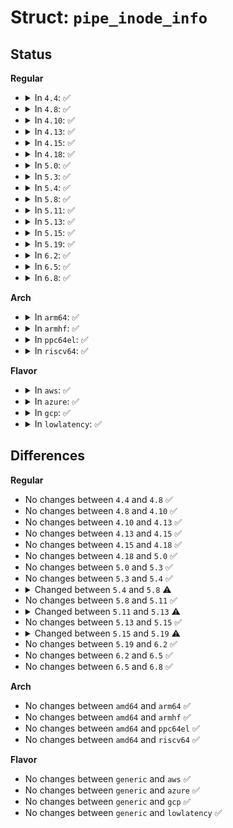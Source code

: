 # Struct: <code>pipe_inode_info</code>

## Status
<b>Regular</b>
<ul>
<li>
<details>
<summary>In <code>4.4</code>: ✅</summary>

```c
struct pipe_inode_info {
    struct mutex mutex;
    wait_queue_head_t wait;
    unsigned int nrbufs;
    unsigned int curbuf;
    unsigned int buffers;
    unsigned int readers;
    unsigned int writers;
    unsigned int files;
    unsigned int waiting_writers;
    unsigned int r_counter;
    unsigned int w_counter;
    struct page *tmp_page;
    struct fasync_struct *fasync_readers;
    struct fasync_struct *fasync_writers;
    struct pipe_buffer *bufs;
    struct user_struct *user;
};
```
</details>
</li>
<li>
<details>
<summary>In <code>4.8</code>: ✅</summary>

```c
struct pipe_inode_info {
    struct mutex mutex;
    wait_queue_head_t wait;
    unsigned int nrbufs;
    unsigned int curbuf;
    unsigned int buffers;
    unsigned int readers;
    unsigned int writers;
    unsigned int files;
    unsigned int waiting_writers;
    unsigned int r_counter;
    unsigned int w_counter;
    struct page *tmp_page;
    struct fasync_struct *fasync_readers;
    struct fasync_struct *fasync_writers;
    struct pipe_buffer *bufs;
    struct user_struct *user;
};
```
</details>
</li>
<li>
<details>
<summary>In <code>4.10</code>: ✅</summary>

```c
struct pipe_inode_info {
    struct mutex mutex;
    wait_queue_head_t wait;
    unsigned int nrbufs;
    unsigned int curbuf;
    unsigned int buffers;
    unsigned int readers;
    unsigned int writers;
    unsigned int files;
    unsigned int waiting_writers;
    unsigned int r_counter;
    unsigned int w_counter;
    struct page *tmp_page;
    struct fasync_struct *fasync_readers;
    struct fasync_struct *fasync_writers;
    struct pipe_buffer *bufs;
    struct user_struct *user;
};
```
</details>
</li>
<li>
<details>
<summary>In <code>4.13</code>: ✅</summary>

```c
struct pipe_inode_info {
    struct mutex mutex;
    wait_queue_head_t wait;
    unsigned int nrbufs;
    unsigned int curbuf;
    unsigned int buffers;
    unsigned int readers;
    unsigned int writers;
    unsigned int files;
    unsigned int waiting_writers;
    unsigned int r_counter;
    unsigned int w_counter;
    struct page *tmp_page;
    struct fasync_struct *fasync_readers;
    struct fasync_struct *fasync_writers;
    struct pipe_buffer *bufs;
    struct user_struct *user;
};
```
</details>
</li>
<li>
<details>
<summary>In <code>4.15</code>: ✅</summary>

```c
struct pipe_inode_info {
    struct mutex mutex;
    wait_queue_head_t wait;
    unsigned int nrbufs;
    unsigned int curbuf;
    unsigned int buffers;
    unsigned int readers;
    unsigned int writers;
    unsigned int files;
    unsigned int waiting_writers;
    unsigned int r_counter;
    unsigned int w_counter;
    struct page *tmp_page;
    struct fasync_struct *fasync_readers;
    struct fasync_struct *fasync_writers;
    struct pipe_buffer *bufs;
    struct user_struct *user;
};
```
</details>
</li>
<li>
<details>
<summary>In <code>4.18</code>: ✅</summary>

```c
struct pipe_inode_info {
    struct mutex mutex;
    wait_queue_head_t wait;
    unsigned int nrbufs;
    unsigned int curbuf;
    unsigned int buffers;
    unsigned int readers;
    unsigned int writers;
    unsigned int files;
    unsigned int waiting_writers;
    unsigned int r_counter;
    unsigned int w_counter;
    struct page *tmp_page;
    struct fasync_struct *fasync_readers;
    struct fasync_struct *fasync_writers;
    struct pipe_buffer *bufs;
    struct user_struct *user;
};
```
</details>
</li>
<li>
<details>
<summary>In <code>5.0</code>: ✅</summary>

```c
struct pipe_inode_info {
    struct mutex mutex;
    wait_queue_head_t wait;
    unsigned int nrbufs;
    unsigned int curbuf;
    unsigned int buffers;
    unsigned int readers;
    unsigned int writers;
    unsigned int files;
    unsigned int waiting_writers;
    unsigned int r_counter;
    unsigned int w_counter;
    struct page *tmp_page;
    struct fasync_struct *fasync_readers;
    struct fasync_struct *fasync_writers;
    struct pipe_buffer *bufs;
    struct user_struct *user;
};
```
</details>
</li>
<li>
<details>
<summary>In <code>5.3</code>: ✅</summary>

```c
struct pipe_inode_info {
    struct mutex mutex;
    wait_queue_head_t wait;
    unsigned int nrbufs;
    unsigned int curbuf;
    unsigned int buffers;
    unsigned int readers;
    unsigned int writers;
    unsigned int files;
    unsigned int waiting_writers;
    unsigned int r_counter;
    unsigned int w_counter;
    struct page *tmp_page;
    struct fasync_struct *fasync_readers;
    struct fasync_struct *fasync_writers;
    struct pipe_buffer *bufs;
    struct user_struct *user;
};
```
</details>
</li>
<li>
<details>
<summary>In <code>5.4</code>: ✅</summary>

```c
struct pipe_inode_info {
    struct mutex mutex;
    wait_queue_head_t wait;
    unsigned int nrbufs;
    unsigned int curbuf;
    unsigned int buffers;
    unsigned int readers;
    unsigned int writers;
    unsigned int files;
    unsigned int waiting_writers;
    unsigned int r_counter;
    unsigned int w_counter;
    struct page *tmp_page;
    struct fasync_struct *fasync_readers;
    struct fasync_struct *fasync_writers;
    struct pipe_buffer *bufs;
    struct user_struct *user;
};
```
</details>
</li>
<li>
<details>
<summary>In <code>5.8</code>: ✅</summary>

```c
struct pipe_inode_info {
    struct mutex mutex;
    wait_queue_head_t rd_wait;
    wait_queue_head_t wr_wait;
    unsigned int head;
    unsigned int tail;
    unsigned int max_usage;
    unsigned int ring_size;
    bool note_loss;
    unsigned int nr_accounted;
    unsigned int readers;
    unsigned int writers;
    unsigned int files;
    unsigned int r_counter;
    unsigned int w_counter;
    struct page *tmp_page;
    struct fasync_struct *fasync_readers;
    struct fasync_struct *fasync_writers;
    struct pipe_buffer *bufs;
    struct user_struct *user;
    struct watch_queue *watch_queue;
};
```
</details>
</li>
<li>
<details>
<summary>In <code>5.11</code>: ✅</summary>

```c
struct pipe_inode_info {
    struct mutex mutex;
    wait_queue_head_t rd_wait;
    wait_queue_head_t wr_wait;
    unsigned int head;
    unsigned int tail;
    unsigned int max_usage;
    unsigned int ring_size;
    bool note_loss;
    unsigned int nr_accounted;
    unsigned int readers;
    unsigned int writers;
    unsigned int files;
    unsigned int r_counter;
    unsigned int w_counter;
    struct page *tmp_page;
    struct fasync_struct *fasync_readers;
    struct fasync_struct *fasync_writers;
    struct pipe_buffer *bufs;
    struct user_struct *user;
    struct watch_queue *watch_queue;
};
```
</details>
</li>
<li>
<details>
<summary>In <code>5.13</code>: ✅</summary>

```c
struct pipe_inode_info {
    struct mutex mutex;
    wait_queue_head_t rd_wait;
    wait_queue_head_t wr_wait;
    unsigned int head;
    unsigned int tail;
    unsigned int max_usage;
    unsigned int ring_size;
    bool note_loss;
    unsigned int nr_accounted;
    unsigned int readers;
    unsigned int writers;
    unsigned int files;
    unsigned int r_counter;
    unsigned int w_counter;
    unsigned int poll_usage;
    struct page *tmp_page;
    struct fasync_struct *fasync_readers;
    struct fasync_struct *fasync_writers;
    struct pipe_buffer *bufs;
    struct user_struct *user;
    struct watch_queue *watch_queue;
};
```
</details>
</li>
<li>
<details>
<summary>In <code>5.15</code>: ✅</summary>

```c
struct pipe_inode_info {
    struct mutex mutex;
    wait_queue_head_t rd_wait;
    wait_queue_head_t wr_wait;
    unsigned int head;
    unsigned int tail;
    unsigned int max_usage;
    unsigned int ring_size;
    bool note_loss;
    unsigned int nr_accounted;
    unsigned int readers;
    unsigned int writers;
    unsigned int files;
    unsigned int r_counter;
    unsigned int w_counter;
    unsigned int poll_usage;
    struct page *tmp_page;
    struct fasync_struct *fasync_readers;
    struct fasync_struct *fasync_writers;
    struct pipe_buffer *bufs;
    struct user_struct *user;
    struct watch_queue *watch_queue;
};
```
</details>
</li>
<li>
<details>
<summary>In <code>5.19</code>: ✅</summary>

```c
struct pipe_inode_info {
    struct mutex mutex;
    wait_queue_head_t rd_wait;
    wait_queue_head_t wr_wait;
    unsigned int head;
    unsigned int tail;
    unsigned int max_usage;
    unsigned int ring_size;
    bool note_loss;
    unsigned int nr_accounted;
    unsigned int readers;
    unsigned int writers;
    unsigned int files;
    unsigned int r_counter;
    unsigned int w_counter;
    bool poll_usage;
    struct page *tmp_page;
    struct fasync_struct *fasync_readers;
    struct fasync_struct *fasync_writers;
    struct pipe_buffer *bufs;
    struct user_struct *user;
    struct watch_queue *watch_queue;
};
```
</details>
</li>
<li>
<details>
<summary>In <code>6.2</code>: ✅</summary>

```c
struct pipe_inode_info {
    struct mutex mutex;
    wait_queue_head_t rd_wait;
    wait_queue_head_t wr_wait;
    unsigned int head;
    unsigned int tail;
    unsigned int max_usage;
    unsigned int ring_size;
    bool note_loss;
    unsigned int nr_accounted;
    unsigned int readers;
    unsigned int writers;
    unsigned int files;
    unsigned int r_counter;
    unsigned int w_counter;
    bool poll_usage;
    struct page *tmp_page;
    struct fasync_struct *fasync_readers;
    struct fasync_struct *fasync_writers;
    struct pipe_buffer *bufs;
    struct user_struct *user;
    struct watch_queue *watch_queue;
};
```
</details>
</li>
<li>
<details>
<summary>In <code>6.5</code>: ✅</summary>

```c
struct pipe_inode_info {
    struct mutex mutex;
    wait_queue_head_t rd_wait;
    wait_queue_head_t wr_wait;
    unsigned int head;
    unsigned int tail;
    unsigned int max_usage;
    unsigned int ring_size;
    bool note_loss;
    unsigned int nr_accounted;
    unsigned int readers;
    unsigned int writers;
    unsigned int files;
    unsigned int r_counter;
    unsigned int w_counter;
    bool poll_usage;
    struct page *tmp_page;
    struct fasync_struct *fasync_readers;
    struct fasync_struct *fasync_writers;
    struct pipe_buffer *bufs;
    struct user_struct *user;
    struct watch_queue *watch_queue;
};
```
</details>
</li>
<li>
<details>
<summary>In <code>6.8</code>: ✅</summary>

```c
struct pipe_inode_info {
    struct mutex mutex;
    wait_queue_head_t rd_wait;
    wait_queue_head_t wr_wait;
    unsigned int head;
    unsigned int tail;
    unsigned int max_usage;
    unsigned int ring_size;
    unsigned int nr_accounted;
    unsigned int readers;
    unsigned int writers;
    unsigned int files;
    unsigned int r_counter;
    unsigned int w_counter;
    bool poll_usage;
    bool note_loss;
    struct page *tmp_page;
    struct fasync_struct *fasync_readers;
    struct fasync_struct *fasync_writers;
    struct pipe_buffer *bufs;
    struct user_struct *user;
    struct watch_queue *watch_queue;
};
```
</details>
</li>
</ul>
<b>Arch</b>
<ul>
<li>
<details>
<summary>In <code>arm64</code>: ✅</summary>

```c
struct pipe_inode_info {
    struct mutex mutex;
    wait_queue_head_t wait;
    unsigned int nrbufs;
    unsigned int curbuf;
    unsigned int buffers;
    unsigned int readers;
    unsigned int writers;
    unsigned int files;
    unsigned int waiting_writers;
    unsigned int r_counter;
    unsigned int w_counter;
    struct page *tmp_page;
    struct fasync_struct *fasync_readers;
    struct fasync_struct *fasync_writers;
    struct pipe_buffer *bufs;
    struct user_struct *user;
};
```
</details>
</li>
<li>
<details>
<summary>In <code>armhf</code>: ✅</summary>

```c
struct pipe_inode_info {
    struct mutex mutex;
    wait_queue_head_t wait;
    unsigned int nrbufs;
    unsigned int curbuf;
    unsigned int buffers;
    unsigned int readers;
    unsigned int writers;
    unsigned int files;
    unsigned int waiting_writers;
    unsigned int r_counter;
    unsigned int w_counter;
    struct page *tmp_page;
    struct fasync_struct *fasync_readers;
    struct fasync_struct *fasync_writers;
    struct pipe_buffer *bufs;
    struct user_struct *user;
};
```
</details>
</li>
<li>
<details>
<summary>In <code>ppc64el</code>: ✅</summary>

```c
struct pipe_inode_info {
    struct mutex mutex;
    wait_queue_head_t wait;
    unsigned int nrbufs;
    unsigned int curbuf;
    unsigned int buffers;
    unsigned int readers;
    unsigned int writers;
    unsigned int files;
    unsigned int waiting_writers;
    unsigned int r_counter;
    unsigned int w_counter;
    struct page *tmp_page;
    struct fasync_struct *fasync_readers;
    struct fasync_struct *fasync_writers;
    struct pipe_buffer *bufs;
    struct user_struct *user;
};
```
</details>
</li>
<li>
<details>
<summary>In <code>riscv64</code>: ✅</summary>

```c
struct pipe_inode_info {
    struct mutex mutex;
    wait_queue_head_t wait;
    unsigned int nrbufs;
    unsigned int curbuf;
    unsigned int buffers;
    unsigned int readers;
    unsigned int writers;
    unsigned int files;
    unsigned int waiting_writers;
    unsigned int r_counter;
    unsigned int w_counter;
    struct page *tmp_page;
    struct fasync_struct *fasync_readers;
    struct fasync_struct *fasync_writers;
    struct pipe_buffer *bufs;
    struct user_struct *user;
};
```
</details>
</li>
</ul>
<b>Flavor</b>
<ul>
<li>
<details>
<summary>In <code>aws</code>: ✅</summary>

```c
struct pipe_inode_info {
    struct mutex mutex;
    wait_queue_head_t wait;
    unsigned int nrbufs;
    unsigned int curbuf;
    unsigned int buffers;
    unsigned int readers;
    unsigned int writers;
    unsigned int files;
    unsigned int waiting_writers;
    unsigned int r_counter;
    unsigned int w_counter;
    struct page *tmp_page;
    struct fasync_struct *fasync_readers;
    struct fasync_struct *fasync_writers;
    struct pipe_buffer *bufs;
    struct user_struct *user;
};
```
</details>
</li>
<li>
<details>
<summary>In <code>azure</code>: ✅</summary>

```c
struct pipe_inode_info {
    struct mutex mutex;
    wait_queue_head_t wait;
    unsigned int nrbufs;
    unsigned int curbuf;
    unsigned int buffers;
    unsigned int readers;
    unsigned int writers;
    unsigned int files;
    unsigned int waiting_writers;
    unsigned int r_counter;
    unsigned int w_counter;
    struct page *tmp_page;
    struct fasync_struct *fasync_readers;
    struct fasync_struct *fasync_writers;
    struct pipe_buffer *bufs;
    struct user_struct *user;
};
```
</details>
</li>
<li>
<details>
<summary>In <code>gcp</code>: ✅</summary>

```c
struct pipe_inode_info {
    struct mutex mutex;
    wait_queue_head_t wait;
    unsigned int nrbufs;
    unsigned int curbuf;
    unsigned int buffers;
    unsigned int readers;
    unsigned int writers;
    unsigned int files;
    unsigned int waiting_writers;
    unsigned int r_counter;
    unsigned int w_counter;
    struct page *tmp_page;
    struct fasync_struct *fasync_readers;
    struct fasync_struct *fasync_writers;
    struct pipe_buffer *bufs;
    struct user_struct *user;
};
```
</details>
</li>
<li>
<details>
<summary>In <code>lowlatency</code>: ✅</summary>

```c
struct pipe_inode_info {
    struct mutex mutex;
    wait_queue_head_t wait;
    unsigned int nrbufs;
    unsigned int curbuf;
    unsigned int buffers;
    unsigned int readers;
    unsigned int writers;
    unsigned int files;
    unsigned int waiting_writers;
    unsigned int r_counter;
    unsigned int w_counter;
    struct page *tmp_page;
    struct fasync_struct *fasync_readers;
    struct fasync_struct *fasync_writers;
    struct pipe_buffer *bufs;
    struct user_struct *user;
};
```
</details>
</li>
</ul>

## Differences
<b>Regular</b>
<ul>
<li>
No changes between <code>4.4</code> and <code>4.8</code> ✅
</li>
<li>
No changes between <code>4.8</code> and <code>4.10</code> ✅
</li>
<li>
No changes between <code>4.10</code> and <code>4.13</code> ✅
</li>
<li>
No changes between <code>4.13</code> and <code>4.15</code> ✅
</li>
<li>
No changes between <code>4.15</code> and <code>4.18</code> ✅
</li>
<li>
No changes between <code>4.18</code> and <code>5.0</code> ✅
</li>
<li>
No changes between <code>5.0</code> and <code>5.3</code> ✅
</li>
<li>
No changes between <code>5.3</code> and <code>5.4</code> ✅
</li>
<li>
<details>
<summary>Changed between <code>5.4</code> and <code>5.8</code> ⚠️</summary>
<ul>
<li>
<b>Field added. </b>
<code>wait_queue_head_t rd_wait</code>
</li>
<li>
<b>Field added. </b>
<code>wait_queue_head_t wr_wait</code>
</li>
<li>
<b>Field added. </b>
<code>unsigned int head</code>
</li>
<li>
<b>Field added. </b>
<code>unsigned int tail</code>
</li>
<li>
<b>Field added. </b>
<code>unsigned int max_usage</code>
</li>
<li>
<b>Field added. </b>
<code>unsigned int ring_size</code>
</li>
<li>
<b>Field added. </b>
<code>bool note_loss</code>
</li>
<li>
<b>Field added. </b>
<code>unsigned int nr_accounted</code>
</li>
<li>
<b>Field added. </b>
<code>struct watch_queue *watch_queue</code>
</li>
<li>
<b>Field removed. </b>
<code>wait_queue_head_t wait</code>
</li>
<li>
<b>Field removed. </b>
<code>unsigned int nrbufs</code>
</li>
<li>
<b>Field removed. </b>
<code>unsigned int curbuf</code>
</li>
<li>
<b>Field removed. </b>
<code>unsigned int buffers</code>
</li>
<li>
<b>Field removed. </b>
<code>unsigned int waiting_writers</code>
</li>
</ul>
</details>
</li>
<li>
No changes between <code>5.8</code> and <code>5.11</code> ✅
</li>
<li>
<details>
<summary>Changed between <code>5.11</code> and <code>5.13</code> ⚠️</summary>
<ul>
<li>
<b>Field added. </b>
<code>unsigned int poll_usage</code>
</li>
</ul>
</details>
</li>
<li>
No changes between <code>5.13</code> and <code>5.15</code> ✅
</li>
<li>
<details>
<summary>Changed between <code>5.15</code> and <code>5.19</code> ⚠️</summary>
<ul>
<li>
<b>Field type changed. </b>
<code>unsigned int poll_usage</code> ➡️ <code>bool poll_usage</code>
</li>
</ul>
</details>
</li>
<li>
No changes between <code>5.19</code> and <code>6.2</code> ✅
</li>
<li>
No changes between <code>6.2</code> and <code>6.5</code> ✅
</li>
<li>
No changes between <code>6.5</code> and <code>6.8</code> ✅
</li>
</ul>
<b>Arch</b>
<ul>
<li>
No changes between <code>amd64</code> and <code>arm64</code> ✅
</li>
<li>
No changes between <code>amd64</code> and <code>armhf</code> ✅
</li>
<li>
No changes between <code>amd64</code> and <code>ppc64el</code> ✅
</li>
<li>
No changes between <code>amd64</code> and <code>riscv64</code> ✅
</li>
</ul>
<b>Flavor</b>
<ul>
<li>
No changes between <code>generic</code> and <code>aws</code> ✅
</li>
<li>
No changes between <code>generic</code> and <code>azure</code> ✅
</li>
<li>
No changes between <code>generic</code> and <code>gcp</code> ✅
</li>
<li>
No changes between <code>generic</code> and <code>lowlatency</code> ✅
</li>
</ul>
